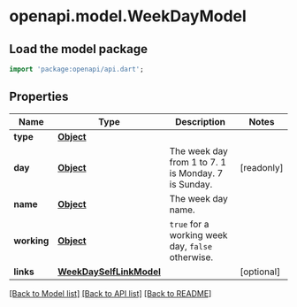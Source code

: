 # openapi.model.WeekDayModel

## Load the model package
```dart
import 'package:openapi/api.dart';
```

## Properties
Name | Type | Description | Notes
------------ | ------------- | ------------- | -------------
**type** | [**Object**](Object.md) |  | 
**day** | [**Object**](.md) | The week day from 1 to 7. 1 is Monday. 7 is Sunday. | [readonly] 
**name** | [**Object**](.md) | The week day name. | 
**working** | [**Object**](.md) | `true` for a working week day, `false` otherwise. | 
**links** | [**WeekDaySelfLinkModel**](WeekDaySelfLinkModel.md) |  | [optional] 

[[Back to Model list]](../README.md#documentation-for-models) [[Back to API list]](../README.md#documentation-for-api-endpoints) [[Back to README]](../README.md)


